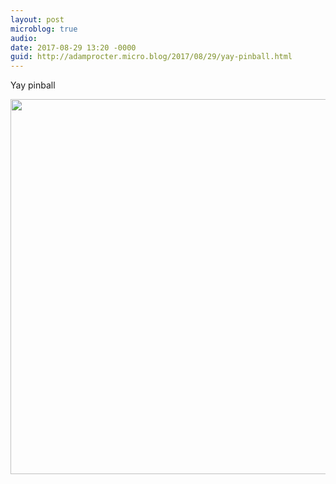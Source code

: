 ```yaml
---
layout: post
microblog: true
audio: 
date: 2017-08-29 13:20 -0000
guid: http://adamprocter.micro.blog/2017/08/29/yay-pinball.html
---
```

Yay pinball

<img src="http://discursive.adamprocter.co.uk/uploads/2017/ac1eb1dd88.jpg" width="600" height="600" />
